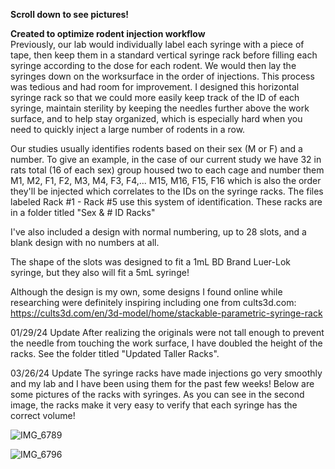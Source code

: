 **Scroll down to see pictures!**

**Created to optimize rodent injection workflow**            
Previously, our lab would individually label each syringe with a piece of tape, then keep them in a standard vertical syringe rack before filling each syringe according to the dose for each rodent. We would then lay the syringes down on the worksurface in the order of injections. This process was tedious and had room for improvement. I designed this horizontal syringe rack so that we could more easily keep track of the ID of each syringe, maintain sterility by keeping the needles further above the work surface, and to help stay organized, which is especially hard when you need to quickly inject a large number of rodents in a row.

Our studies usually identifies rodents based on their sex (M or F) and a number. To give an example, in the case of our current study we have 32 in rats total (16 of each sex) group housed two to each cage and number them M1, M2, F1, F2, M3, M4, F3, F4,... M15, M16, F15, F16 which is also the order they'll be injected which correlates to the IDs on the syringe racks. The files labeled Rack #1 - Rack #5 use this system of identification. These racks are in a folder titled "Sex & # ID Racks"

I've also included a design with normal numbering, up to 28 slots, and a blank design with no numbers at all.

The shape of the slots was designed to fit a 1mL BD Brand Luer-Lok syringe, but they also will fit a 5mL syringe!

Although the design is my own, some designs I found online while researching were definitely inspiring including one from cults3d.com: https://cults3d.com/en/3d-model/home/stackable-parametric-syringe-rack

01/29/24 Update
After realizing the originals were not tall enough to prevent the needle from touching the work surface, I have doubled the height of the racks. See the folder titled "Updated Taller Racks".

03/26/24 Update
The syringe racks have made injections go very smoothly and my lab and I have been using them for the past few weeks! Below are some pictures of the racks with syringes. As you can see in the second image, the racks make it very easy to verify that each syringe has the correct volume!

![IMG_6789](https://github.com/GarrettDenney1/Syringe-Rack-3D-Print/assets/157542891/7510b2c4-02f5-4ebd-81c6-3ada21cbc0f0)

![IMG_6796](https://github.com/GarrettDenney1/Syringe-Rack-3D-Print/assets/157542891/df7117f9-35b9-408e-9881-122f35a68545)
